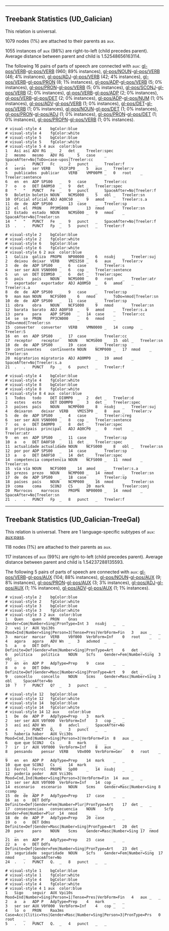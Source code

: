 

--------------------------------------------------------------------------------

## Treebank Statistics (UD_Galician)

This relation is universal.

1079 nodes (1%) are attached to their parents as `aux`.

1055 instances of `aux` (98%) are right-to-left (child precedes parent).
Average distance between parent and child is 1.52548656163114.

The following 16 pairs of parts of speech are connected with `aux`: [gl-pos/VERB]()-[gl-pos/VERB]() (960; 89% instances), [gl-pos/NOUN]()-[gl-pos/VERB]() (46; 4% instances), [gl-pos/ADJ]()-[gl-pos/VERB]() (42; 4% instances), [gl-pos/VERB]()-[gl-pos/PRON]() (8; 1% instances), [gl-pos/ADP]()-[gl-pos/VERB]() (5; 0% instances), [gl-pos/PRON]()-[gl-pos/VERB]() (5; 0% instances), [gl-pos/SCONJ]()-[gl-pos/VERB]() (2; 0% instances), [gl-pos/VERB]()-[gl-pos/ADP]() (2; 0% instances), [gl-pos/VERB]()-[gl-pos/DET]() (2; 0% instances), [gl-pos/ADP]()-[gl-pos/NUM]() (1; 0% instances), [gl-pos/ADV]()-[gl-pos/VERB]() (1; 0% instances), [gl-pos/DET]()-[gl-pos/VERB]() (1; 0% instances), [gl-pos/NOUN]()-[gl-pos/DET]() (1; 0% instances), [gl-pos/PRON]()-[gl-pos/ADJ]() (1; 0% instances), [gl-pos/PRON]()-[gl-pos/DET]() (1; 0% instances), [gl-pos/PROPN]()-[gl-pos/VERB]() (1; 0% instances).


~~~ conllu
# visual-style 4	bgColor:blue
# visual-style 4	fgColor:white
# visual-style 5	bgColor:blue
# visual-style 5	fgColor:white
# visual-style 5 4 aux	color:blue
1	Así	así	ADV	RG	_	2	det	_	Treeler:spec
2	mesmo	mesmo	ADV	RG	_	5	case	_	SpaceAfter=No|ToDo=case-upos|Treeler:cc
3	,	,	PUNCT	Fc	_	2	punct	_	Treeler:f
4	serán	ser	VERB	VSIF3P0	_	5	aux	_	Treeler:v
5	publicados	publicar	VERB	VMP00PM	_	0	root	_	Treeler:sentence
6	en	en	ADP	SPS00	_	9	case	_	Treeler:cc
7	o	o	DET	DA0MS0	_	9	det	_	Treeler:spec
8	"	"	PUNCT	Fe	_	9	punct	_	SpaceAfter=No|Treeler:f
9	Boletín	boletín	NOUN	NCMS000	_	5	obl	_	Treeler:sn
10	Oficial	oficial	ADJ	AQ0CS0	_	9	amod	_	Treeler:s.a
11	de	de	ADP	SPS00	_	13	case	_	Treeler:sp
12	el	el	PRON	PP3MS000	_	13	nmod	_	Treeler:sn
13	Estado	estado	NOUN	NCMS000	_	9	nmod	_	SpaceAfter=No|Treeler:sn
14	"	"	PUNCT	Fe	_	9	punct	_	SpaceAfter=No|Treeler:f
15	.	.	PUNCT	Fp	_	5	punct	_	Treeler:f

~~~


~~~ conllu
# visual-style 2	bgColor:blue
# visual-style 2	fgColor:white
# visual-style 6	bgColor:blue
# visual-style 6	fgColor:white
# visual-style 6 2 aux	color:blue
1	Galiza	galiza	PROPN	NP00000	_	6	nsubj	_	Treeler:suj
2	deixou	deixar	VERB	VMIS3S0	_	6	aux	_	Treeler:v
3	de	de	ADP	SPS00	_	6	case	_	Treeler:s
4	ser	ser	AUX	VSN0000	_	6	cop	_	Treeler:sentence
5	un	un	DET	DI0MS0	_	6	det	_	Treeler:spec
6	país	país	NOUN	NCMS000	_	0	root	_	Treeler:atr
7	exportador	exportador	ADJ	AQ0MS0	_	6	amod	_	Treeler:s.a
8	de	de	ADP	SPS00	_	9	case	_	Treeler:sp
9	man	man	NOUN	NCFS000	_	6	nmod	_	ToDo=nmod|Treeler:sn
10	de	de	ADP	SPS00	_	11	case	_	Treeler:sp
11	obra	obra	NOUN	NCFS000	_	9	nmod	_	Treeler:sn
12	barata	barato	ADJ	AQ0FS0	_	9	amod	_	Treeler:s.a
13	para	para	ADP	SPS00	_	14	case	_	Treeler:cc
14	se	se	PRON	PP3CN000	_	6	nmod	_	ToDo=nmod|Treeler:sn
15	converter	converter	VERB	VMN0000	_	14	ccomp	_	Treeler:S
16	en	en	ADP	SPS00	_	17	case	_	Treeler:cc
17	receptor	receptor	NOUN	NCMS000	_	15	obl	_	Treeler:sn
18	de	de	ADP	SPS00	_	19	case	_	Treeler:sp
19	continxentes	continxente	NOUN	NCMP000	_	17	nmod	_	Treeler:sn
20	migratorios	migratorio	ADJ	AQ0MP0	_	19	amod	_	SpaceAfter=No|Treeler:s.a
21	.	.	PUNCT	Fp	_	6	punct	_	Treeler:f

~~~


~~~ conllu
# visual-style 4	bgColor:blue
# visual-style 4	fgColor:white
# visual-style 8	bgColor:blue
# visual-style 8	fgColor:white
# visual-style 8 4 aux	color:blue
1	Todos	todo	DET	DI0MP0	_	2	det	_	Treeler:d
2	estes	este	DET	DD0MP0	_	3	det	_	Treeler:spec
3	países	país	NOUN	NCMP000	_	8	nsubj	_	Treeler:suj
4	deixaron	deixar	VERB	VMIS3P0	_	8	aux	_	Treeler:v
5	de	de	ADP	SPS00	_	4	case	_	Treeler:creg
6	ser	ser	AUX	VSN0000	_	8	cop	_	Treeler:sentence
7	os	o	DET	DA0MP0	_	8	det	_	Treeler:spec
8	principais	principal	ADJ	AQ0CP0	_	0	root	_	Treeler:atr
9	en	en	ADP	SPS00	_	11	case	_	Treeler:sp
10	a	o	DET	DA0FS0	_	11	det	_	Treeler:spec
11	actualidade	actualidade	NOUN	NCFS000	_	8	obl	_	Treeler:sn
12	por	por	ADP	SPS00	_	14	case	_	Treeler:sp
13	a	o	DET	DA0FS0	_	14	det	_	Treeler:spec
14	competencia	competencia	NOUN	NCFS000	_	11	nmod	_	Treeler:sn
15	vía	vía	NOUN	NCFS000	_	14	amod	_	Treeler:s.a
16	prezos	prezo	NOUN	NCMP000	_	14	nmod	_	Treeler:sn
17	de	de	ADP	SPS00	_	18	case	_	Treeler:sp
18	países	país	NOUN	NCMP000	_	16	nmod	_	Treeler:sn
19	coma	coma	SCONJ	CS	_	20	mark	_	Treeler:conj
20	Marrocos	marrocos	PROPN	NP00000	_	14	nmod	_	SpaceAfter=No|Treeler:sn
21	.	.	PUNCT	Fp	_	8	punct	_	Treeler:f

~~~




--------------------------------------------------------------------------------

## Treebank Statistics (UD_Galician-TreeGal)

This relation is universal.
There are 1 language-specific subtypes of `aux`: [aux:pass]().

118 nodes (1%) are attached to their parents as `aux`.

117 instances of `aux` (99%) are right-to-left (child precedes parent).
Average distance between parent and child is 1.54237288135593.

The following 5 pairs of parts of speech are connected with `aux`: [gl-pos/VERB]()-[gl-pos/AUX]() (104; 88% instances), [gl-pos/NOUN]()-[gl-pos/AUX]() (9; 8% instances), [gl-pos/PRON]()-[gl-pos/AUX]() (3; 3% instances), [gl-pos/ADJ]()-[gl-pos/AUX]() (1; 1% instances), [gl-pos/ADV]()-[gl-pos/AUX]() (1; 1% instances).


~~~ conllu
# visual-style 2	bgColor:blue
# visual-style 2	fgColor:white
# visual-style 3	bgColor:blue
# visual-style 3	fgColor:white
# visual-style 3 2 aux	color:blue
1	Quen	quen	PRON	Gnas	Gender=Com|Number=Sing|PronType=Int	3	nsubj	_	_
2	vai	ir	AUX	Vpi30s	Mood=Ind|Number=Sing|Person=3|Tense=Pres|VerbForm=Fin	3	aux	_	_
3	marcar	marcar	VERB	V0f000	VerbForm=Inf	0	root	_	_
4	agora	agora	ADV	Wn	_	3	advmod	_	_
5	a	o	DET	Ddfs	Definite=Def|Gender=Fem|Number=Sing|PronType=Art	6	det	_	_
6	política	política	NOUN	Scfs	Gender=Fem|Number=Sing	3	obj	_	_
7	en	en	ADP	P	AdpType=Prep	9	case	_	_
8	o	o	DET	Ddms	Definite=Def|Gender=Masc|Number=Sing|PronType=Art	9	det	_	_
9	concello	concello	NOUN	Scms	Gender=Masc|Number=Sing	3	obl	_	SpaceAfter=No
10	?	?	PUNCT	Q?	_	3	punct	_	_

~~~


~~~ conllu
# visual-style 12	bgColor:blue
# visual-style 12	fgColor:white
# visual-style 14	bgColor:blue
# visual-style 14	fgColor:white
# visual-style 14 12 aux	color:blue
1	De	de	ADP	P	AdpType=Prep	3	mark	_	_
2	ser	ser	AUX	V0f000	VerbForm=Inf	3	cop	_	_
3	así	así	ADV	Wn	_	8	advcl	_	SpaceAfter=No
4	,	,	PUNCT	Q,	_	3	punct	_	_
5	habería	haber	AUX	Vci30s	Mood=Cnd,Ind|Number=Sing|Person=3|VerbForm=Fin	8	aux	_	_
6	que	que	SCONJ	Cs	_	8	mark	_	_
7	ir	ir	AUX	V0f000	VerbForm=Inf	8	aux	_	_
8	pensando	pensar	VERB	V0x000	VerbForm=Ger	0	root	_	_
9	en	en	ADP	P	AdpType=Prep	14	mark	_	_
10	que	que	SCONJ	Cs	_	14	mark	_	_
11	Ferrol	Ferrol	PROPN	Sp00	_	14	nsubj	_	_
12	podería	poder	AUX	Vci30s	Mood=Cnd,Ind|Number=Sing|Person=3|VerbForm=Fin	14	aux	_	_
13	ser	ser	AUX	V0f000	VerbForm=Inf	14	cop	_	_
14	escenario	escenario	NOUN	Scms	Gender=Masc|Number=Sing	8	ccomp	_	_
15	de	de	ADP	P	AdpType=Prep	17	case	_	_
16	as	o	DET	Ddfp	Definite=Def|Gender=Fem|Number=Plur|PronType=Art	17	det	_	_
17	consecuencias	consecuencia	NOUN	Scfp	Gender=Fem|Number=Plur	14	nmod	_	_
18	de	de	ADP	P	AdpType=Prep	20	case	_	_
19	o	o	DET	Ddms	Definite=Def|Gender=Masc|Number=Sing|PronType=Art	20	det	_	_
20	paro	paro	NOUN	Scms	Gender=Masc|Number=Sing	17	nmod	_	_
21	en	en	ADP	P	AdpType=Prep	23	case	_	_
22	a	o	DET	Ddfs	Definite=Def|Gender=Fem|Number=Sing|PronType=Art	23	det	_	_
23	seguridade	seguridade	NOUN	Scfs	Gender=Fem|Number=Sing	17	nmod	_	SpaceAfter=No
24	.	.	PUNCT	Q.	_	8	punct	_	_

~~~


~~~ conllu
# visual-style 1	bgColor:blue
# visual-style 1	fgColor:white
# visual-style 4	bgColor:blue
# visual-style 4	fgColor:white
# visual-style 4 1 aux	color:blue
1	Sigo	seguir	AUX	Vpi10s	Mood=Ind|Number=Sing|Person=1|Tense=Pres|VerbForm=Fin	4	aux	_	_
2	a	a	ADP	P	AdpType=Prep	4	mark	_	_
3	ser	ser	AUX	V0f000	VerbForm=Inf	4	cop	_	_
4	lo	o	PRON	Raa3ms	Case=Acc|Clitic=Yes|Gender=Masc|Number=Sing|Person=3|PronType=Prs	0	root	_	_
5	.	.	PUNCT	Q.	_	4	punct	_	_

~~~


